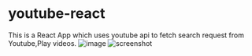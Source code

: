# youtube-react
This is a React App which uses youtube api to fetch search request from Youtube,Play videos.
![image](https://user-images.githubusercontent.com/68410510/96359204-9c650a00-112d-11eb-8314-2d9b798f1144.png)
![screenshot](https://user-images.githubusercontent.com/68410510/96359230-fe257400-112d-11eb-9e32-45369adb399d.png)
